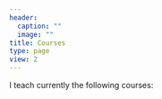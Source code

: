 ```yaml
---
header:
  caption: ""
  image: ""
title: Courses
type: page
view: 2
---
```


I teach currently the following courses:
